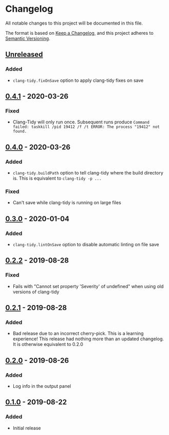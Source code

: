 # Changelog

All notable changes to this project will be documented in this file.

The format is based on [Keep a Changelog](https://keepachangelog.com/en/1.0.0/),
and this project adheres to [Semantic Versioning](https://semver.org/spec/v2.0.0.html).

## [Unreleased]

### Added

- `clang-tidy.fixOnSave` option to apply clang-tidy fixes on save

## [0.4.1] - 2020-03-26

### Fixed

- Clang-Tidy will only run once. Subsequent runs produce
  `Command failed: taskkill /pid 19412 /f /t ERROR: The process "19412" not found.`

## [0.4.0] - 2020-03-26

### Added

- `clang-tidy.buildPath` option to tell clang-tidy where the build
directory is. This is equivalent to `clang-tidy -p ...`

### Fixed

- Can't save while clang-tidy is running on large files

## [0.3.0] - 2020-01-04

### Added

- `clang-tidy.lintOnSave` option to disable automatic linting on file save

## [0.2.2] - 2019-08-28

### Fixed

- Fails with "Cannot set property 'Severity' of undefined" when using
old versions of clang-tidy

## [0.2.1] - 2019-08-28

### Added

- Bad release due to an incorrect cherry-pick. This is a learning experience!
This release had nothing more than an updated changelog. It is otherwise
equivalent to 0.2.0

## [0.2.0] - 2019-08-26

### Added

- Log info in the output panel

## [0.1.0] - 2019-08-22

### Added

- Initial release

[unreleased]: https://github.com/notskm/vscode-clang-tidy/compare/v0.4.1...HEAD
[0.4.1]: https://github.com/notskm/vscode-clang-tidy/releases/tag/v0.4.1
[0.4.0]: https://github.com/notskm/vscode-clang-tidy/releases/tag/v0.4.0
[0.3.0]: https://github.com/notskm/vscode-clang-tidy/releases/tag/v0.3.0
[0.2.2]: https://github.com/notskm/vscode-clang-tidy/releases/tag/v0.2.2
[0.2.1]: https://github.com/notskm/vscode-clang-tidy/releases/tag/v0.2.1
[0.2.0]: https://github.com/notskm/vscode-clang-tidy/releases/tag/v0.2.0
[0.1.0]: https://github.com/notskm/vscode-clang-tidy/releases/tag/v0.1.0

